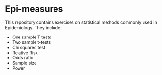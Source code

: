# Epi-measures
This repository contains exercises on statistical methods commonly used in Epidemiology. They include:

- One sample T tests
- Two sample t-tests
- Chi squared test
- Relative Risk
- Odds ratio
- Sample size
- Power
